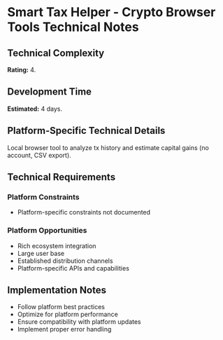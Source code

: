 # Smart Tax Helper - Crypto Browser Tools Technical Notes

## Technical Complexity
**Rating:** 4.

## Development Time
**Estimated:** 4 days.

## Platform-Specific Technical Details
Local browser tool to analyze tx history and estimate capital gains (no account, CSV export).

## Technical Requirements

### Platform Constraints
- Platform-specific constraints not documented

### Platform Opportunities
- Rich ecosystem integration
- Large user base
- Established distribution channels
- Platform-specific APIs and capabilities

## Implementation Notes
- Follow platform best practices
- Optimize for platform performance
- Ensure compatibility with platform updates
- Implement proper error handling
